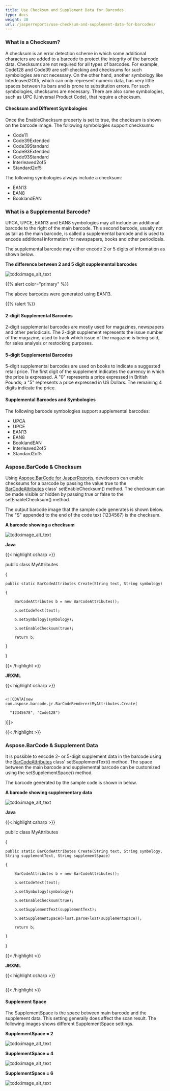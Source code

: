 ```yaml
---
title: Use Checksum and Supplement Data for Barcodes
type: docs
weight: 30
url: /jasperreports/use-checksum-and-supplement-data-for-barcodes/
---
```


### **What is a Checksum?**
A checksum is an error detection scheme in which some additional characters are added to a barcode to protect the integrity of the barcode data. Checksums are not required for all types of barcodes. For example, Code128 and Code39 are self-checking and checksums for such symbologies are not necessary. On the other hand, another symbology like Interleaved2Of5, which can only represent numeric data, has very little spaces between its bars and is prone to substitution errors. For such symbologies, checksums are necessary. There are also some symbologies, such as UPC (Universal Product Code), that require a checksum.
#### **Checksum and Different Symbologies**
Once the EnableChecksum property is set to true, the checksum is shown on the barcode image. The following symbologies support checksums:

- Code11
- Code39Extended
- Code39Standard
- Code93Extended
- Code93Standard
- Interleaved2of5
- Standard2of5

The following symbologies always include a checksum:

- EAN13
- EAN8
- BooklandEAN
### **What is a Supplemental Barcode?**
UPCA, UPCE, EAN13 and EAN8 symbologies may all include an additional barcode to the right of the main barcode. This second barcode, usually not as tall as the main barcode, is called a supplemental barcode and is used to encode additional information for newspapers, books and other periodicals.

The supplemental barcode may either encode 2 or 5 digits of information as shown below.

**The difference between 2 and 5 digit supplemental barcodes** 

![todo:image_alt_text](use-checksum-and-supplement-data-for-barcodes_1.png)




{{% alert color="primary" %}} 

The above barcodes were generated using EAN13.

{{% /alert %}} 
#### **2-digit Supplemental Barcodes**
2-digit supplemental barcodes are mostly used for magazines, newspapers and other periodicals. The 2-digit supplement represents the issue number of the magazine, used to track which issue of the magazine is being sold, for sales analysis or restocking purposes. 
#### **5-digit Supplemental Barcodes**
5-digit supplemental barcodes are used on books to indicate a suggested retail price. The first digit of the supplement indicates the currency in which the price is expressed. A "0" represents a price expressed in British Pounds; a "5" represents a price expressed in US Dollars. The remaining 4 digits indicate the price.
#### **Supplemental Barcodes and Symbologies**
The following barcode symbologies support supplemental barcodes:

- UPCA
- UPCE
- EAN13
- EAN8
- BooklandEAN
- Interleaved2of5
- Standard2of5
### **Aspose.BarCode & Checksum**
Using [Aspose.BarCode for JasperReports](http://www.aspose.com/documentation/jasperreports-exporters/aspose.barcode-for-jasperreports/index.html), developers can enable checksums for a barcode by passing the value true to the [BarCodeAttributes](/pages/createpage.action?spaceKey=barcodejasperreports&title=BarCodeAttributes+Class&linkCreation=true&fromPageId=14221370) class' setEnableChecksum() method. The checksum can be made visible or hidden by passing true or false to the setEnableChecksum() method.

The output barcode image that the sample code generates is shown below. The "S" appended to the end of the code text (1234567) is the checksum.

**A barcode showing a checksum** 

![todo:image_alt_text](use-checksum-and-supplement-data-for-barcodes_2.png)




**Java**

{{< highlight csharp >}}

 public class MyAttributes

{

    public static BarCodeAttributes Create(String text, String symbology)

    {

        BarCodeAttributes b = new BarCodeAttributes();

        b.setCodeText(text);

        b.setSymbology(symbology);

        b.setEnableChecksum(true);

        return b;

    }

}



{{< /highlight >}}

**JRXML**

{{< highlight csharp >}}

 <image hAlign="Center">

  <reportElement x="0" y="600"  width="500" height="250" />

  <imageExpression class="net.sf.jasperreports.engine.JRRenderable">

    <![CDATA[new com.aspose.barcode.jr.BarCodeRenderer(MyAttributes.Create(

      "12345678", "Code128")

   )]]>

  </imageExpression>

</image>



{{< /highlight >}}
### **Aspose.BarCode & Supplement Data**
It is possible to encode 2- or 5-digit supplement data in the barcode using the [BarCodeAttributes](/pages/createpage.action?spaceKey=barcodejasperreports&title=BarCodeAttributes+Class&linkCreation=true&fromPageId=14221370) class' setSupplementText() method. The space between the main barcode and supplemental barcode can be customized using the setSupplementSpace() method.

The barcode generated by the sample code is shown in below.

**A barcode showing supplementary data** 

![todo:image_alt_text](use-checksum-and-supplement-data-for-barcodes_3.png)

**Java**

{{< highlight csharp >}}

 public class MyAttributes

{

    public static BarCodeAttributes Create(String text, String symbology, String supplementText, String supplementSpace)

    {

        BarCodeAttributes b = new BarCodeAttributes();

        b.setCodeText(text);

        b.setSymbology(symbology);

        b.setEnableChecksum(true);

        b.setSupplementText(supplementText);

        b.setSupplementSpace(Float.parseFloat(supplementSpace));

        return b;

    }

}



{{< /highlight >}}

**JRXML**

{{< highlight csharp >}}

 <image hAlign="Center">

<reportElement x="0" y="600"  width="500" height="250" />

<imageExpression class="net.sf.jasperreports.engine.JRRenderable">

   <![CDATA[new com.aspose.barcode.jr.BarCodeRenderer(MyAttributes.Create(

      "12345678", "EAN13", "1234", "2.0f")

   )]]>

</imageExpression>

</image>



{{< /highlight >}}
#### **Supplement Space**
The SupplementSpace is the space between main barcode and the supplement data. This setting generally does affect the scan result. The following images shows different SupplementSpace settings.

**SupplementSpace = 2** 

![todo:image_alt_text](use-checksum-and-supplement-data-for-barcodes_4.png)




**SupplementSpace = 4** 

![todo:image_alt_text](use-checksum-and-supplement-data-for-barcodes_5.png)




**SupplementSpace = 6** 

![todo:image_alt_text](use-checksum-and-supplement-data-for-barcodes_6.png)
